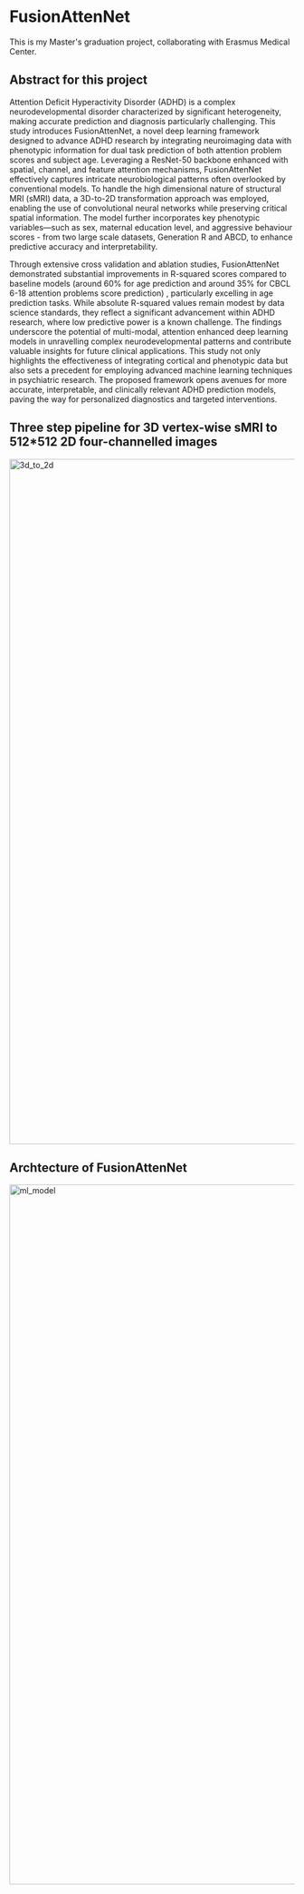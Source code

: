 # FusionAttenNet
This is my Master's graduation project, collaborating with Erasmus Medical Center.

## Abstract for this project

Attention Deficit Hyperactivity Disorder (ADHD) is a complex neurodevelopmental disorder characterized by significant heterogeneity, making accurate prediction and diagnosis particularly challenging. This study introduces FusionAttenNet, a novel deep learning framework designed to advance ADHD research by integrating neuroimaging data with phenotypic information for dual task prediction of both attention problem scores and subject age. Leveraging a ResNet-50 backbone enhanced with spatial, channel, and feature attention mechanisms, FusionAttenNet effectively captures intricate neurobiological patterns often overlooked by conventional models.
To handle the high dimensional nature of structural MRI (sMRI) data, a 3D-to-2D transformation approach was employed, enabling the use of convolutional neural networks while preserving critical spatial information. The model further incorporates key phenotypic variables—such as sex, maternal education level, and aggressive behaviour scores - from two large scale datasets, Generation R and ABCD, to enhance predictive accuracy and interpretability.

Through extensive cross validation and ablation studies, FusionAttenNet demonstrated substantial improvements in R-squared scores compared to baseline models (around 60% for age prediction and around 35% for CBCL 6-18 attention problems score prediction) , particularly excelling in age prediction tasks. While absolute R-squared values remain modest by data science standards, they reflect a significant advancement within ADHD research, where low predictive power is a known challenge. The findings underscore the potential of multi-modal, attention enhanced deep learning models in unravelling complex neurodevelopmental patterns and contribute valuable insights for future clinical applications.
This study not only highlights the effectiveness of integrating cortical and phenotypic data but also sets a precedent for employing advanced machine learning techniques in psychiatric research. The proposed framework opens avenues for more accurate, interpretable, and clinically relevant ADHD prediction models, paving the way for personalized diagnostics and targeted interventions.

## Three step pipeline for 3D vertex-wise sMRI to 512*512 2D four-channelled images
<img width="1208" alt="3d_to_2d" src="https://github.com/user-attachments/assets/7d12c95f-b181-4203-a8a7-3dd710399111" />

## Archtecture of FusionAttenNet
<img width="1234" alt="ml_model" src="https://github.com/user-attachments/assets/aa14de1f-2095-4d91-b2af-0383bacea88d" />





